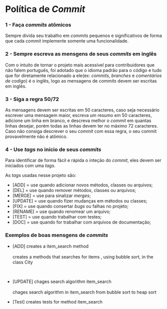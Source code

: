 # Política de *Commit*

### 1 - Faça *commits* atômicos
  Sempre divida seu trabalho em *commits* pequenos e significativos de forma que cada *commit* implemente somente uma funcionalidade.

### 2 - Sempre escreva as mensgens de seus *commits* em inglês   
  Com o intuito de tornar o projeto mais acessível para contribuidores que não falem português, foi adotado que o idioma padrão para o código e tudo que for diretamente relacionado a ele(ex: *commits*, *branches* e *comentários de codigo*) é o inglês, logo as mensagens de *commits* devem ser escritas em inglês.

### 3 - Siga a regra 50/72
  As mensagens devem ser escritas em 50 caracteres, caso seja necessário escrever uma mensagem maior, escreva um resumo em 50 caracteres, adicione um linha em branco, e descreva melhor o *commit* em quantas linhas desejar, porém todas as linhas devem ter no máximo 72 caracteres. Caso não consiga descrever o seu *commit* com essa regra, o seu commit provavelmente não é atômico.


### 4 - Use *tags* no início de seus *commits*
  Para identificar de forma fácil e rápida o inteção do *commit*, eles devem ser iniciados com uma *tags*.

  As *tags* usadas nesse projeto são:
  * [ADD] = use quando adicionar novos métodos, classes ou arquivos;
  * [DEL] = use quando remover métodos, classes ou arquivos;
  * [MERGE] = use para sinalizar *merges*;
  * [UPDATE] = use quando fizer mudanças em métodos ou classes;
  * [FIX] = use quando consertar *bugs* ou falhas no projeto;
  * [RENAME] = use quando renomear um arquivo;
  * [TEST] = use quando trabalhar com testes;
  * [DOC] = use quando for trabalhar com arquivos de documentação;


### Exemplos de boas mensgens de *commits*
  * [ADD] creates a item_search method
  <br><br>
  creates a methods that searches for items , using bubble sort, in the<br>
  class City
  <br>

  * [UPDATE] chages search algorithm item_search
  <br><br>
    chages search algorithm in item_search from bubble sort to heap sort
    <br>

  * [Test] creates tests for method item_search
